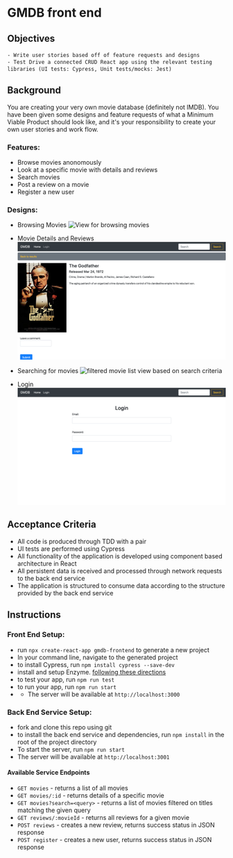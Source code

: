 # GMDB front end

## Objectives
    - Write user stories based off of feature requests and designs
    - Test Drive a connected CRUD React app using the relevant testing libraries (UI tests: Cypress, Unit tests/mocks: Jest)

## Background
You are creating your very own movie database (definitely not IMDB). You have been given some designs and feature requests of what a Minimum Viable Product should look like, and it's your responsibility to create your own user stories and work flow.

### Features:
- Browse movies anonomously
- Look at a specific movie with details and reviews
- Search movies
- Post a review on a movie
- Register a new user

### Designs:
- Browsing Movies
![View for browsing movies](images/Browse-Movies.png)

- Movie Details and Reviews
![movie details with corresponding review section](images/Movie-Detail-and-Post-Review.png) 

- Searching for movies
![filtered movie list view based on search criteria](images/Search.png)

- Login
![view of a login screen](images/Login.png)

## Acceptance Criteria
- All code is produced through TDD with a pair
- UI tests are performed using Cypress
- All functionality of the application is developed using component based architecture in React
- All persistent data is received and processed through network requests to the back end service
- The application is structured to consume data according to the structure provided by the back end service

## Instructions
### Front End Setup:
- run `npx create-react-app gmdb-frontend` to generate a new project
- In your command line, navigate to the generated project
- to install Cypress, run `npm install cypress --save-dev`
- install and setup Enzyme. [following these directions](https://create-react-app.dev/docs/running-tests)
- to test your app, run `npm run test`
- to run your app, run `npm run start`
- - The server will be available at `http://localhost:3000` 

### Back End Service Setup:
- fork and clone this repo using git
- to install the back end service and dependencies, run `npm install` in the root of the project directory
- To start the server, run `npm run start`
- The server will be available at `http://localhost:3001` 

#### Available Service Endpoints
- `GET movies` - returns a list of all movies
- `GET movies/:id` - returns details of a specific movie
- `GET movies?search=<query>` - returns a list of movies filtered on titles matching the given query
- `GET reviews/:movieId` - returns all reviews for a given movie
- `POST reviews` - creates a new review, returns success status in JSON response 
- `POST register` - creates a new user, returns success status in JSON response